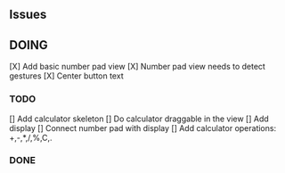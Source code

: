 ## Issues


## DOING
[X] Add basic number pad view
[X] Number pad view needs to detect gestures
[X] Center button text

### TODO
[] Add calculator skeleton
[] Do calculator draggable in the view
[] Add display
[] Connect number pad with display
[] Add calculator operations: +,-,*,/,%,C,.

### DONE
